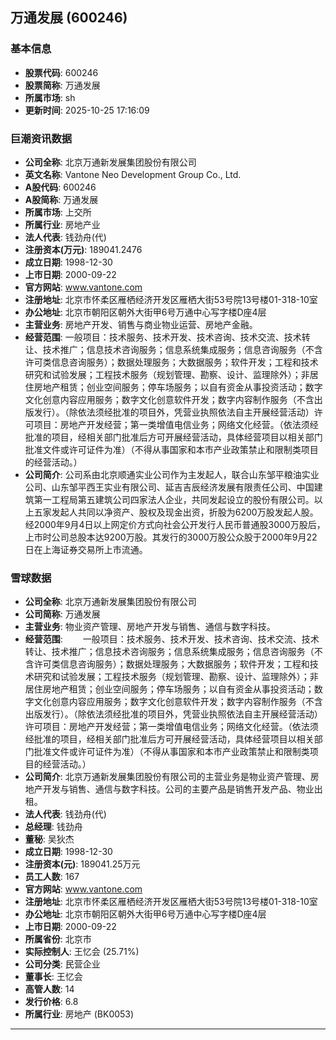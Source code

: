 ## 万通发展 (600246)

### 基本信息

- **股票代码**: 600246
- **股票简称**: 万通发展
- **所属市场**: sh
- **更新时间**: 2025-10-25 17:16:09

### 巨潮资讯数据

- **公司全称**: 北京万通新发展集团股份有限公司
- **英文名称**: Vantone Neo Development Group Co., Ltd.
- **A股代码**: 600246
- **A股简称**: 万通发展
- **所属市场**: 上交所
- **所属行业**: 房地产业
- **法人代表**: 钱劲舟(代)
- **注册资本(万元)**: 189041.2476
- **成立日期**: 1998-12-30
- **上市日期**: 2000-09-22
- **官方网站**: www.vantone.com
- **注册地址**: 北京市怀柔区雁栖经济开发区雁栖大街53号院13号楼01-318-10室
- **办公地址**: 北京市朝阳区朝外大街甲6号万通中心写字楼D座4层
- **主营业务**: 房地产开发、销售与商业物业运营、房地产金融。
- **经营范围**: 一般项目：技术服务、技术开发、技术咨询、技术交流、技术转让、技术推广；信息技术咨询服务；信息系统集成服务；信息咨询服务（不含许可类信息咨询服务）；数据处理服务；大数据服务；软件开发；工程和技术研究和试验发展；工程技术服务（规划管理、勘察、设计、监理除外）；非居住房地产租赁；创业空间服务；停车场服务；以自有资金从事投资活动；数字文化创意内容应用服务；数字文化创意软件开发；数字内容制作服务（不含出版发行）。（除依法须经批准的项目外，凭营业执照依法自主开展经营活动）许可项目：房地产开发经营；第一类增值电信业务；网络文化经营。（依法须经批准的项目，经相关部门批准后方可开展经营活动，具体经营项目以相关部门批准文件或许可证件为准）（不得从事国家和本市产业政策禁止和限制类项目的经营活动。）
- **公司简介**: 公司系由北京顺通实业公司作为主发起人，联合山东邹平粮油实业公司、山东邹平西王实业有限公司、延吉吉辰经济发展有限责任公司、中国建筑第一工程局第五建筑公司四家法人企业，共同发起设立的股份有限公司。以上五家发起人共同以净资产、股权及现金出资，折股为6200万股发起人股。经2000年9月4日以上网定价方式向社会公开发行人民币普通股3000万股后，上市时公司总股本达9200万股。其发行的3000万股公众股于2000年9月22日在上海证券交易所上市流通。

### 雪球数据

- **公司全称**: 北京万通新发展集团股份有限公司
- **公司简称**: 万通发展
- **主营业务**: 物业资产管理、房地产开发与销售、通信与数字科技。
- **经营范围**: 　　一般项目：技术服务、技术开发、技术咨询、技术交流、技术转让、技术推广；信息技术咨询服务；信息系统集成服务；信息咨询服务（不含许可类信息咨询服务）；数据处理服务；大数据服务；软件开发；工程和技术研究和试验发展；工程技术服务（规划管理、勘察、设计、监理除外）；非居住房地产租赁；创业空间服务；停车场服务；以自有资金从事投资活动；数字文化创意内容应用服务；数字文化创意软件开发；数字内容制作服务（不含出版发行）。（除依法须经批准的项目外，凭营业执照依法自主开展经营活动）许可项目：房地产开发经营；第一类增值电信业务；网络文化经营。（依法须经批准的项目，经相关部门批准后方可开展经营活动，具体经营项目以相关部门批准文件或许可证件为准）（不得从事国家和本市产业政策禁止和限制类项目的经营活动。）
- **公司简介**: 北京万通新发展集团股份有限公司的主营业务是物业资产管理、房地产开发与销售、通信与数字科技。公司的主要产品是销售开发产品、物业出租。
- **法人代表**: 钱劲舟(代)
- **总经理**: 钱劲舟
- **董秘**: 吴狄杰
- **成立日期**: 1998-12-30
- **注册资本(元)**: 189041.25万元
- **员工人数**: 167
- **官方网站**: www.vantone.com
- **注册地址**: 北京市怀柔区雁栖经济开发区雁栖大街53号院13号楼01-318-10室
- **办公地址**: 北京市朝阳区朝外大街甲6号万通中心写字楼D座4层
- **上市日期**: 2000-09-22
- **所属省份**: 北京市
- **实际控制人**: 王忆会 (25.71%)
- **公司分类**: 民营企业
- **董事长**: 王忆会
- **高管人数**: 14
- **发行价格**: 6.8
- **所属行业**: 房地产 (BK0053)

---